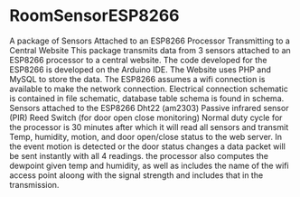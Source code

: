 # RoomSensorESP8266
A package of Sensors Attached to an ESP8266 Processor Transmitting to a Central Website
This package transmits data from 3 sensors attached to an ESP8266 processor to a central website. The code developed for the ESP8266 is developed on the Arduino IDE. The Website uses PHP and MySQL to store the data. The ESP8266 assumes a wifi connection is available to make the network connection. Electrical connection schematic is contained in file schematic, database table schema is found in schema. 
Sensors attached to the ESP8266
Dht22 (am2303)
Passive infrared sensor (PIR)
Reed Switch (for door open close monitoring)
Normal duty cycle for the processor is 30 minutes after which it will read all sensors and transmit Temp, humidity, motion, and door open/close status to the web server. In the event motion is detected or the door status changes a data packet will be sent instantly with all 4 readings.
the processor also computes the dewpoint given temp and humidity, as well as includes the name of the wifi access point aloong with the signal strength and includes that in the transmission.
